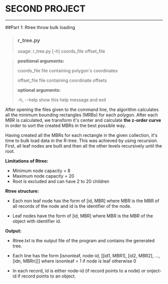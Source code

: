 # SECOND PROJECT
***
##Part 1: Rtree throw bulk loading
>### r_tree.py
> usage: r_tree.py [-h] coords_file offset_file

>**positional arguments:**
> 
> coords_file  file containing polygon's coordinates
> 
>offset_file  file containing coordinate offsets
>
>**optional arguments:**
>  
>-h, --help   show this help message and exit


After opening the files given to the command line,
the algorithm calculates all the minimum bounding
rectangles (MRBs) for each polygon. After each MBR is calculated, we transform
it's center and calculate **the z-order curve** in order
to sort the created MBRs in the best possible way.

Having created all the MBRs for each rectangle
in the given collection, it's time to bulk load data in the
R-tree. This was achieved by using recursion. First, all leaf nodes
are built and then all the other levels recursively
until the root. 

**Limitations of Rtree:**

* Minimum node capacity = 8
* Maximum node capacity = 20
* Root is excluded and can have 2 to 20 children

**Rtree structure:**
* Each non leaf node has the form of [id, MBR]
where MBR is the MBR of all records of the node and
  id is the identifier of the node.
    
* Leaf nodes have the form of [id, MBR] where MBR is
the MBR of the object with identifier id.
  
**Output:**
* Rtree.txt is the output file of the program and
contains the generated tree.
  
* Each line has the form
  [isnonleaf, node-id, [[id1, MBR1], [id2, MBR2], …, [idn, MBRn]]]
where isnonleaf = 1 if node is leaf otherwise 0
  
* In each record, id is either node-id (if record points
  to a node) or onject-id if record points to an object.
  